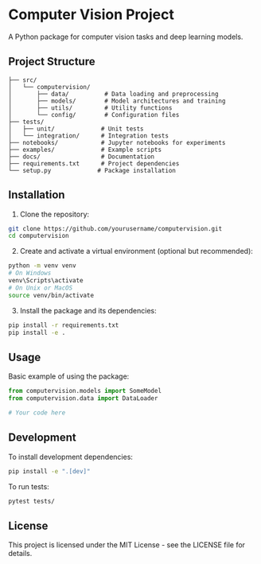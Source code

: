 # Computer Vision Project

A Python package for computer vision tasks and deep learning models.

## Project Structure

```
├── src/
│   └── computervision/
│       ├── data/          # Data loading and preprocessing
│       ├── models/        # Model architectures and training
│       ├── utils/         # Utility functions
│       └── config/        # Configuration files
├── tests/
│   ├── unit/             # Unit tests
│   └── integration/      # Integration tests
├── notebooks/            # Jupyter notebooks for experiments
├── examples/             # Example scripts
├── docs/                 # Documentation
├── requirements.txt      # Project dependencies
└── setup.py             # Package installation
```

## Installation

1. Clone the repository:
```bash
git clone https://github.com/yourusername/computervision.git
cd computervision
```

2. Create and activate a virtual environment (optional but recommended):
```bash
python -m venv venv
# On Windows
venv\Scripts\activate
# On Unix or MacOS
source venv/bin/activate
```

3. Install the package and its dependencies:
```bash
pip install -r requirements.txt
pip install -e .
```

## Usage

Basic example of using the package:

```python
from computervision.models import SomeModel
from computervision.data import DataLoader

# Your code here
```

## Development

To install development dependencies:
```bash
pip install -e ".[dev]"
```

To run tests:
```bash
pytest tests/
```

## License

This project is licensed under the MIT License - see the LICENSE file for details.